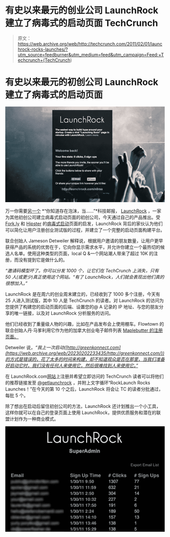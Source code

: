 # 有史以来最元的创业公司 LaunchRock 建立了病毒式的启动页面 TechCrunch

> 原文：<https://web.archive.org/web/http://techcrunch.com/2011/02/01/launchrock-rocks-launches/?utm_source=feedburner&utm_medium=feed&utm_campaign=Feed:+Techcrunch+(TechCrunch>)

# 有史以来最元的初创公司 LaunchRock 建立了病毒式的启动页面

![](img/77c9414bb8025d4c4b6a12f93554bdd9.png)

万一你需要[另一个](https://web.archive.org/web/20230202233435/https://techcrunch.com/2011/01/28/yuri-milner-sv-angel-offer-every-new-y-combinator-startup-150k/) *“你知道存在泡沫，当……”*科技邮报， [LaunchRock](https://web.archive.org/web/20230202233435/http://www.launchrock.com/) ，一家为其他初创公司建立病毒式启动页面的初创公司，今天通过自己的产品推出。受 [Fork.ly](https://web.archive.org/web/20230202233435/http://www.fork.ly/) 和 [Hipster](https://web.archive.org/web/20230202233435/http://www.usehipster.com/) 的[病毒式启动](https://web.archive.org/web/20230202233435/https://techcrunch.com/2011/01/17/hipster-2/)页面的启发，LaunchRock 背后的家伙认为他们可以简化让用户注册创业测试版的过程，并建立了一个完整的启动页面构建平台。

联合创始人 Jameson Detweiler 解释说，根据用户邀请的朋友数量，让用户更早获得产品的系统的优势在于，它向你显示需求水平，并允许你建立一个最热切的候选人名单。使用这种类型的页面，local Q &一个网站潮人带来了超过 10K 的注册，而没有提到它是做什么的。

*“邀请码模型坏了。你可以分发 1000 个，让它们在 TechCrunch 上消失，只有 50 人(或更少)真正使用这个网站。“有了 LaunchRock，人们就会表现出他们真的很想加入。”*

LaunchRock 是在周六的创业周末建立的，已经收到了 1000 多个注册，今天有 25 人进入测试版，其中 10 人是 TechCrunch 的读者。对 LaunchRock 的访问为您提供了构建您的启动页面的后端、设置您的@ A 记录的 IP 地址、与您的朋友分享的唯一链接，以及对 LaunchRock 分析服务的访问。

他们已经收到了重量级人物的兴趣，比如在产品发布会上使用棚车。Flowtown 的联合创始人丹·马爹利用它作为他的加拿大创业电子邮件列表 [Maplebutter 的注册页面。](https://web.archive.org/web/20230202233435/http://www.maplebutter.com/)

Detweiler 说，*“我上一次启动([http://greenkonnect.com](https://web.archive.org/web/20230202233435/http://greenkonnect.com/))的方式是错误的，花了太多的时间来构建，却不知道观众是否在那里，当我们准备好启动它时，我们没有任何人来使用它，然后很难找到人来使用它。”*

在 LaunchRock.com[网站](https://web.archive.org/web/20230202233435/http://www.launchrock.com/)上注册并希望立即访问的 TechCrunch 读者可以将他们的推荐链接发至 [@getlaunchrock](https://web.archive.org/web/20230202233435/http://www.twitter.com/getlaunchrock) ，并附上文字循环“RockLaunch Rocks Launches！”在今天的第 10 个之后，LaunchRock 将会让 TC 的读者分批通过，每批 5 个。

除了想出在启动后留住初创公司的方法，LaunchRock 还计划推出一个小工具，这样你就可以在自己的登录页面上使用 LaunchRock，提供优质服务和潜在的联盟计划作为一种商业模式。

![](img/3aaa46dfc1877e89df0d03167aff90fe.png)